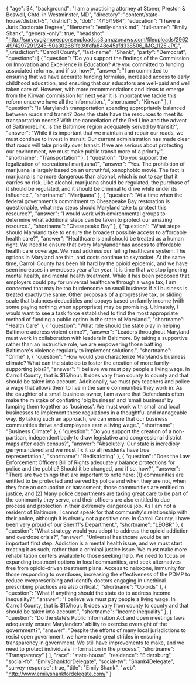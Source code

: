 {
  "age": 34,
  "background": "I am a practicing attorney at Stoner, Preston & Boswell, Chtd. in Westminster,  MD",
  "directory": "content/state-house/district-5",
  "district": 5,
  "dob": "4/15/1984",
  "education": "I have a Juris Doctorate Degree",
  "filename": "emily-shank.md",
  "full-name": "Emily Shank",
  "general-only": true,
  "headshot": "http://surveygizmoresponseuploads.s3.amazonaws.com/fileuploads/296249/4297291/245-50a302681fe39fdfa848e45afd338506_IMG_1125.JPG",
  "jurisdiction": "Carroll County",
  "last-name": "Shank",
  "party": "Democrat",
  "questions": [
    {
      "question": "Do you support the findings of the Commission on Innovation and Excellence in Education? Are you committed to funding associated reforms, and if so, how?",
      "answer": "I am committed to ensuring that we have accurate funding formulas, increased access to early childhood education, and ensuring that our educators are well-paid and well taken care of. However, with more recommendations and ideas to emerge from the Kirwan commission for next year it is important we tackle this reform once we have all the information.",
      "shortname": "Kirwan"
    },
    {
      "question": "Is Maryland’s transportation spending appropriately balanced between roads and transit? Does the state have the resources to meet its transportation needs? With the cancellation of the Red Line and the advent of BaltimoreLink, is the Baltimore region adequately served by transit?",
      "answer": "While it is important that we maintain and repair our roads, we must continue to invest in transit.  Our current administration has made clear that roads will take priority over transit.  If we are serious about protecting our environment, we must make public transit more of a priority.",
      "shortname": "Transportation"
    },
    {
      "question": "Do you support the legalization of recreational marijuana?",
      "answer": "Yes.   The prohibition of marijuana is largely based on an untruthful, xenophobic movie.  The fact is marijuana is no more dangerous than alcohol, which is not to say that it carries no risk.  Like alcohol, marijuana should be regulated, the purchase of it should be regulated, and it should be criminal to drive while under its influence.",
      "shortname": "Marijuana"
    },
    {
      "question": "At a time when the federal government’s commitment to Chesapeake Bay restoration is questionable, what new steps should Maryland take to protect this resource?",
      "answer": "I would work with environmental groups to determine what additional steps can be taken to protect our amazing resource.",
      "shortname": "Chesapeake Bay"
    },
    {
      "question": "What steps should Maryland take to ensure the broadest possible access to affordable health care?",
      "answer": "Healthcare is and should be treated as a human right.  We need to ensure that every Marylander has access to affordable health care coverage. We must address our failing healthcare system.  The options in Maryland are thin, and costs continue to skyrocket.  At the same time, Carroll County has been hit hard by the opioid epidemic, and we have seen increases in overdoses year after year.  It is time that we stop ignoring mental health, and mental health treatment. While it has been proposed that employers could pay for universal healthcare through a wage tax, I am concerned that may be too burdensome on small business if all business is treated exactly the same.  Other proposals of a progressive tax, or sliding scale that balances deductibles and copays based on family income (with some paying nothing when appropriate) may be promising.  Ultimately, I would want to see a task force established to find the most appropriate method of funding a public option in the state of Maryland.",
      "shortname": "Health Care"
    },
    {
      "question": "What role should the state play in helping Baltimore address violent crime?",
      "answer": "Leaders throughout Maryland  must work in collaboration with leaders in Baltimore. By taking a supportive rather than an instructive role, we are empowering those battling Baltimore's violence regularly to implement solutions.",
      "shortname": "Crime"
    },
    {
      "question": "How would you characterize Maryland’s business climate? What can the state do to foster the creation of more family-supporting jobs?",
      "answer": "I believe we must pay people a living wage.  In Carroll County, that is $15/hour.  It does vary from county to county and that should be taken into account.  Additionally, we must pay teachers and police a wage that allows them to live in the same communities they work in.  As the daughter of a small business owner, I am aware that Defendants often make the mistake of conflating 'big business' and 'small business' by lumping them together as 'business'.  We must work with small and local businesses to implement these regulations in a thoughtful and manageable way.  By taking such an approach, we can ensure that our business communities thrive and employees earn a living wage.",
      "shortname": "Business Climate"
    },
    {
      "question": "Do you support the creation of a non-partisan, independent body to draw legislative and congressional district maps after each census?",
      "answer": "Absolutely.  Our state is incredibly gerrymandered and we must fix it so all residents have true representation.",
      "shortname": "Redistricting"
    },
    {
      "question": "Does the Law Enforcement Officers Bill of Rights adequately balance protections for police and the public? Should it be changed, and if so, how?",
      "answer": "There are two things that are important to note here:  (1) communities are entitled to be protected and served by police and when they are not, when they face an occupation or harassment, those communities are entitled to justice; and (2) Many police departments are taking great care to be part of the community they serve, and their officers are also entitled to due process and protection in their extremely dangerous job.  As I am not a resident of Baltimore, I cannot speak for that community's relationship with their police, although it is clearly not a positive one.  In Carroll County, I have been very proud of our Sheriff's Department.",
      "shortname": "LEOBR"
    },
    {
      "question": "What strategy would you adopt to address the opioid addiction and overdose crisis?",
      "answer": "Universal healthcare would be an important first step.  Addiction is a mental health issue, and we must start treating it as such, rather than a criminal justice issue.  We must make more rehabilitation centers available to those seeking help. We need to focus on expanding treatment options in local communities, and seek alternatives free from opioid-driven treatment plans. Access to naloxone, immunity for those responding to overdoses, increasing the effectiveness of the PDMP to reduce overprescribing and identify doctors engaging in unethical prescribing practices are also critical.",
      "shortname": "Opioids"
    },
    {
      "question": "What if anything should the state do to address income inequality?",
      "answer": "I believe we must pay people a living wage.  In Carroll County, that is $15/hour.  It does vary from county to county and that should be taken into account.",
      "shortname": "Income inequality"
    },
    {
      "question": "Do the state’s Public Information Act and open meetings laws adequately ensure Marylanders’ ability to exercise oversight of the government?",
      "answer": "Despite the efforts of many local jurisdictions to resist open government, we have made great strides in ensuring transparency in government. We still have improvements to make, and we need to protect individuals' information in the process.",
      "shortname": "Transparency"
    }
  ],
  "race": "state-house",
  "residence": "Eldersburg",
  "social-fb": "EmilyShankforDelegate",
  "social-tw": "Shank4Delegate",
  "survey-response": true,
  "title": "Emily Shank",
  "web": "http://www.emilyshankfordelegate.com/"
}
